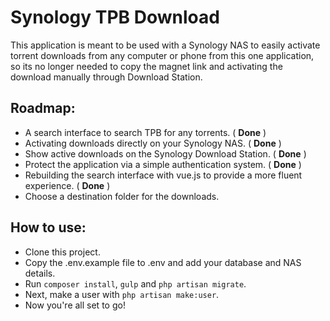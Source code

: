 # Synology TPB Download

This application is meant to be used with a Synology NAS to easily activate torrent downloads from any computer or phone from this one application, so its no longer needed to copy the magnet link and activating the download manually through Download Station.


## Roadmap:

- A search interface to search TPB for any torrents. ( **Done** )
- Activating downloads directly on your Synology NAS. ( **Done** )
- Show active downloads on the Synology Download Station. ( **Done** )
- Protect the application via a simple authentication system. ( **Done** )
- Rebuilding the search interface with vue.js to provide a more fluent experience. ( **Done** )
- Choose a destination folder for the downloads.


## How to use:

- Clone this project.
- Copy the .env.example file to .env and add your database and NAS details.
- Run `composer install`, `gulp` and `php artisan migrate`.
- Next, make a user with `php artisan make:user`.
- Now you're all set to go!
